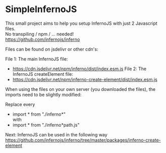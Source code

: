 # SimpleInfernoJS
This small project aims to help you setup InfernoJS with just 2 Javascript files.<br>
No transpiling / npm / ... needed!<br>
https://github.com/infernojs/inferno

Files can be found on jsdelivr or other cdn's:

File 1: The main InfernoJS file:
- https://cdn.jsdelivr.net/npm/inferno/dist/index.esm.js
File 2: The InfernoJS createElement file:
- https://cdn.jsdelivr.net/npm/inferno-create-element/dist/index.esm.js

When using the files on your own server (you downloaded the files), the imports need to be slightly modified:

Replace every <br>
   - import * from "./inferno*"<br>
with<br>
  - import * from "./inferno*path.js"<br>

Next:
InfernoJS can be used in the following way<br>
https://github.com/infernojs/inferno/tree/master/packages/inferno-create-element
